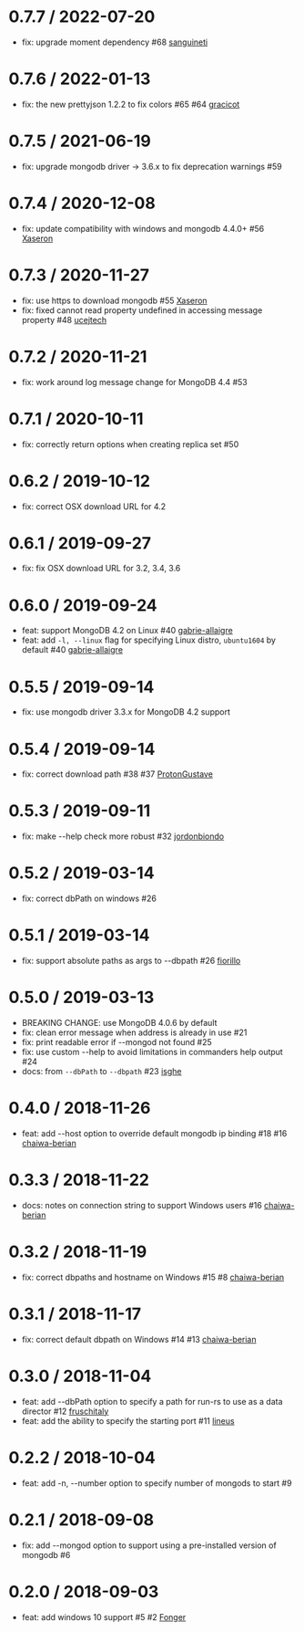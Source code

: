 0.7.7 / 2022-07-20
==================
 * fix: upgrade moment dependency #68 [sanguineti](https://github.com/sanguineti)

0.7.6 / 2022-01-13
==================
 * fix: the new prettyjson 1.2.2 to fix colors #65 #64 [gracicot](https://github.com/gracicot)

0.7.5 / 2021-06-19
==================
 * fix: upgrade mongodb driver -> 3.6.x to fix deprecation warnings #59

0.7.4 / 2020-12-08
==================
 * fix: update compatibility with windows and mongodb 4.4.0+ #56 [Xaseron](https://github.com/Xaseron)

0.7.3 / 2020-11-27
==================
 * fix: use https to download mongodb #55 [Xaseron](https://github.com/Xaseron)
 * fix: fixed cannot read property undefined in accessing message property #48 [ucejtech](https://github.com/ucejtech)

0.7.2 / 2020-11-21
==================
 * fix: work around log message change for MongoDB 4.4 #53

0.7.1 / 2020-10-11
==================
 * fix: correctly return options when creating replica set #50

0.6.2 / 2019-10-12
==================
 * fix: correct OSX download URL for 4.2

0.6.1 / 2019-09-27
==================
 * fix: fix OSX download URL for 3.2, 3.4, 3.6

0.6.0 / 2019-09-24
==================
 * feat: support MongoDB 4.2 on Linux #40 [gabrie-allaigre](https://github.com/gabrie-allaigre)
 * feat: add `-l, --linux` flag for specifying Linux distro, `ubuntu1604` by default #40 [gabrie-allaigre](https://github.com/gabrie-allaigre)

0.5.5 / 2019-09-14
==================
 * fix: use mongodb driver 3.3.x for MongoDB 4.2 support

0.5.4 / 2019-09-14
==================
 * fix: correct download path #38 #37 [ProtonGustave](https://github.com/ProtonGustave)

0.5.3 / 2019-09-11
==================
 * fix: make --help check more robust #32 [jordonbiondo](https://github.com/jordonbiondo)

0.5.2 / 2019-03-14
==================
 * fix: correct dbPath on windows #26

0.5.1 / 2019-03-14
==================
 * fix: support absolute paths as args to --dbpath #26 [fiorillo](https://github.com/fiorillo)

0.5.0 / 2019-03-13
==================
 * BREAKING CHANGE: use MongoDB 4.0.6 by default
 * fix: clean error message when address is already in use #21
 * fix: print readable error if --mongod not found #25
 * fix: use custom --help to avoid limitations in commanders help output #24
 * docs: from `--dbPath` to `--dbpath` #23 [isghe](https://github.com/isghe)

0.4.0 / 2018-11-26
==================
 * feat: add --host option to override default mongodb ip binding #18 #16 [chaiwa-berian](https://github.com/chaiwa-berian)

0.3.3 / 2018-11-22
==================
 * docs: notes on connection string to support Windows users #16 [chaiwa-berian](https://github.com/chaiwa-berian)

0.3.2 / 2018-11-19
==================
 * fix: correct dbpaths and hostname on Windows #15 #8 [chaiwa-berian](https://github.com/chaiwa-berian)

0.3.1 / 2018-11-17
==================
 * fix: correct default dbpath on Windows #14 #13 [chaiwa-berian](https://github.com/chaiwa-berian)

0.3.0 / 2018-11-04
==================
 * feat: add --dbPath option to specify a path for run-rs to use as a data director #12 [fruschitaly](https://github.com/fruschitaly)
 * feat: add the ability to specify the starting port #11 [lineus](https://github.com/lineus)

0.2.2 / 2018-10-04
==================
 * feat: add -n, --number option to specify number of mongods to start #9

0.2.1 / 2018-09-08
==================
 * fix: add --mongod option to support using a pre-installed version of mongodb #6

0.2.0 / 2018-09-03
==================
 * feat: add windows 10 support #5 #2 [Fonger](https://github.com/Fonger)

